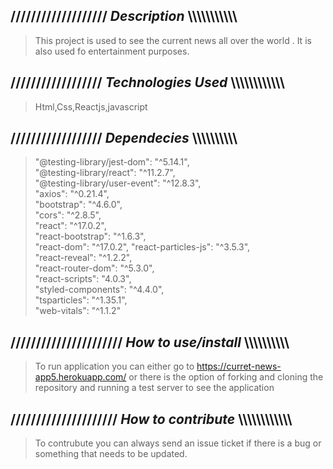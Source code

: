 ## /////////////////// *Description*   \\\\\\\\\\\\\\\\\\\\\
>This project is used to see the current news all over the world . It is also used fo entertainment purposes.

## //////////////////  *Technologies Used* \\\\\\\\\\\\\\\\\\\\\\\
 >Html,Css,Reactjs,javascript

##  ////////////////// *Dependecies* \\\\\\\\\\\\\\\\\\\

 >"@testing-library/jest-dom": "^5.14.1",<br />
 > "@testing-library/react": "^11.2.7",<br />
 >   "@testing-library/user-event": "^12.8.3",<br />
 >   "axios": "^0.21.4",<br />
 >   "bootstrap": "^4.6.0",<br />
 >   "cors": "^2.8.5",<br />
 >   "react": "^17.0.2",<br />
 >   "react-bootstrap": "^1.6.3",<br />
 >   "react-dom": "^17.0.2",
 >   "react-particles-js": "^3.5.3",<br />
 >   "react-reveal": "^1.2.2",<br />
 >   "react-router-dom": "^5.3.0",<br />
 >   "react-scripts": "4.0.3",<br />
 >   "styled-components": "^4.4.0",<br />
 >   "tsparticles": "^1.35.1",<br />
 >   "web-vitals": "^1.1.2"<br />

##  ////////////////////// *How to use/install* \\\\\\\\\\\\\\\\\\\

>To run application you can either go to https://curret-news-app5.herokuapp.com/  or there is the option of forking and cloning the repository and running a test server to see the application


## ///////////////////// *How to contribute* \\\\\\\\\\\\\\\\\\\\\\\\

>To contrubute you can always send an issue ticket if there is a bug or something that needs to be updated.